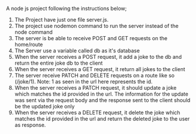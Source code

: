 A  node js project following the instructions below;

1. The Project have just one file server.js.
2. The project use nodemon command to run the server instead of the node command
3. The server is be able to receive POST and GET requests on the home/route
4. The Server use a variable called db as it's database
5. When the server receives a POST request, it  add a joke to the db and return the entire joke db to the client
6. When the server receives a GET request, it return all jokes to the client
7. The server receive PATCH and DELETE requests on a route like so (/joke/1). Note: 1 as seen in the url here represents the id.
8. When the server receives a PATCH request, it should update a joke which matches the id provided in the url. The information for the update was sent via the request body and the response sent to the client should be the updated joke only
9. When the server receives a DELETE request, it  delete the joke which matches the id provided in the url and return the deleted joke to the user as response.

